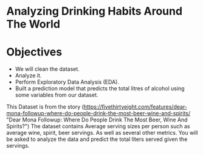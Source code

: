 # Analyzing Drinking Habits Around The World
# Objectives
  * We will clean the dataset.
  * Analyze it.
  * Perform Exploratory Data Analysis (EDA).
  * Built a prediction model that predicts the total litres of alcohol using some variables from our dataset.


This Dataset is from the story (https://fivethirtyeight.com/features/dear-mona-followup-where-do-people-drink-the-most-beer-wine-and-spirits/ "Dear Mona Followup: Where Do People Drink The Most Beer, Wine And Spirits?") The dataset contains Average serving sizes per person such as average wine, spirit, beer servings. As well as several other metrics. You will be asked to analyze the data and predict the total liters served given the servings.

